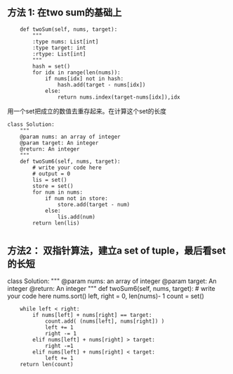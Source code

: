 ## 方法 1: 在two sum的基础上
```
    def twoSum(self, nums, target):
        """
        :type nums: List[int]
        :type target: int
        :rtype: List[int]
        """
        hash = set()
        for idx in range(len(nums)):
            if nums[idx] not in hash:
                hash.add(target - nums[idx])
            else:
                return nums.index(target-nums[idx]),idx
```
用一个set把成立的数值去重存起来。在计算这个set的长度
```
class Solution:
    """
    @param nums: an array of integer
    @param target: An integer
    @return: An integer
    """
    def twoSum6(self, nums, target):
        # write your code here
        # output = 0
        lis = set()
        store = set()
        for num in nums:
            if num not in store:
                store.add(target - num)
            else:
                lis.add(num)
        return len(lis)

```
#
## 方法2： 双指针算法，建立a set of tuple，最后看set的长短
class Solution:
    """
    @param nums: an array of integer
    @param target: An integer
    @return: An integer
    """
    def twoSum6(self, nums, target):
        # write your code here
        nums.sort()
        left, right = 0, len(nums)- 1
        count = set()

        while left < right:
            if nums[left] + nums[right] == target:
                count.add( (nums[left], nums[right]) )
                left += 1
                right -= 1
            elif nums[left] + nums[right] > target:
                right -=1
            elif nums[left] + nums[right] < target:
                left += 1
        return len(count)
#
